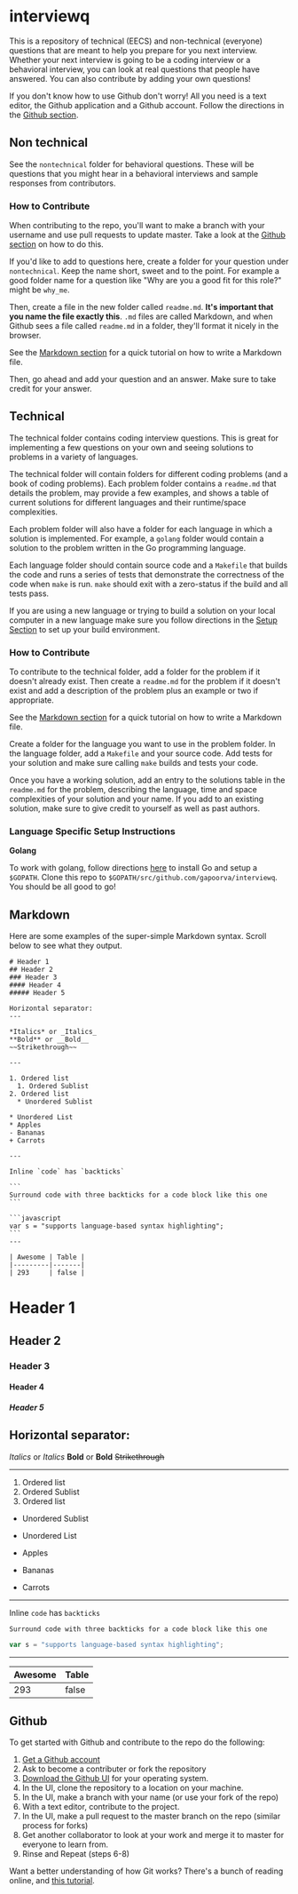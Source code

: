 # interviewq

This is a repository of technical (EECS) and non-technical (everyone) questions that are meant to help you prepare for you next interview. Whether your next interview is going to be a coding interview or a behavioral interview, you can look at real questions that people have answered. You can also contribute by adding your own questions!

If you don't know how to use Github don't worry! All you need is a text editor, the Github application and a Github account. Follow the directions in the [Github section](#github).

## Non technical

See the `nontechnical` folder for behavioral questions. These will be questions that you might hear in a behavioral interviews and sample responses from contributors.

### How to Contribute

When contributing to the repo, you'll want to make a branch with your username and use pull requests to update master. Take a look at the [Github section](#github) on how to do this.

If you'd like to add to questions here, create a folder for your question under `nontechnical`. Keep the name short, sweet and to the point. For example a good folder name for a question like "Why are you a good fit for this role?" might be `why_me`.

Then, create a file in the new folder called `readme.md`. **It's important that you name the file exactly this**. `.md` files are called Markdown, and when Github sees a file called `readme.md` in a folder, they'll format it nicely in the browser.

See the [Markdown section](#markdown) for a quick tutorial on how to write a Markdown file.

Then, go ahead and add your question and an answer. Make sure to take credit for your answer.

## Technical

The technical folder contains coding interview questions. This is great for implementing a few questions on your own and seeing solutions to problems in a variety of languages.

The technical folder will contain folders for different coding problems (and a book of coding problems). Each problem folder contains a `readme.md` that details the problem, may provide a few examples, and shows a table of current solutions for different languages and their runtime/space complexities. 

Each problem folder will also have a folder for each language in which a solution is implemented. For example, a `golang` folder would contain a solution to the problem written in the Go programming language.

Each language folder should contain source code and a `Makefile` that builds the code and runs a series of tests that demonstrate the correctness of the code when `make` is run. `make` should exit with a zero-status if the build and all tests pass.

If you are using a new language or trying to build a solution on your local computer in a new language make sure you follow directions in the [Setup Section](#setup) to set up your build environment.

### How to Contribute

To contribute to the technical folder, add a folder for the problem if it doesn't already exist. Then create a `readme.md` for the problem if it doesn't exist and add a description of the problem plus an example or two if appropriate.

See the [Markdown section](#markdown) for a quick tutorial on how to write a Markdown file.

Create a folder for the language you want to use in the problem folder. In the language folder, add a `Makefile` and your source code. Add tests for your solution and make sure calling `make` builds and tests your code. 

Once you have a working solution, add an entry to the solutions table in the `readme.md` for the problem, describing the language, time and space complexities of your solution and your name. If you add to an existing solution, make sure to give credit to yourself as well as past authors.

### Language Specific Setup Instructions <a name="setup"></a>

**Golang**

To work with golang, follow directions [here](https://golang.org/doc/install) to install Go and setup a `$GOPATH`. Clone this repo to `$GOPATH/src/github.com/gapoorva/interviewq`. You should be all good to go! 

## Markdown <a name="markdown"></a>

Here are some examples of the super-simple Markdown syntax. Scroll below to see what they output.

    # Header 1
    ## Header 2
    ### Header 3
    #### Header 4
    ##### Header 5

    Horizontal separator:
    ---

    *Italics* or _Italics_
    **Bold** or __Bold__
    ~~Strikethrough~~

    ---

    1. Ordered list
      1. Ordered Sublist
    2. Ordered list
      * Unordered Sublist

    * Unordered List
    * Apples
    - Bananas
    + Carrots

    ---

    Inline `code` has `backticks`

    ```
    Surround code with three backticks for a code block like this one
    ```

    ```javascript
    var s = "supports language-based syntax highlighting";
    ```
    ---

    | Awesome | Table |
    |---------|-------|
    | 293     | false |

# Header 1
## Header 2
### Header 3
#### Header 4
##### Header 5

Horizontal separator:
---

*Italics* or _Italics_
**Bold** or __Bold__
~~Strikethrough~~

---

1. Ordered list
  1. Ordered Sublist
2. Ordered list
  * Unordered Sublist

* Unordered List
* Apples
- Bananas
+ Carrots

---

Inline `code` has `backticks`

```
Surround code with three backticks for a code block like this one
```

```javascript
var s = "supports language-based syntax highlighting";
```
---

| Awesome | Table |
|---------|-------|
| 293     | false |


## Github <a name="github"></a>

To get started with Github and contribute to the repo do the following:

1. [Get a Github account](https://github.com/join)
2. Ask to become a contributer or fork the repository
3. [Download the Github UI](  https://desktop.github.com/) for your operating system.
4. In the UI, clone the repository to a location on your machine.
5. In the UI, make a branch with your name (or use your fork of the repo)
6. With a text editor, contribute to the project.
7. In the UI, make a pull request to the master branch on the repo (similar process for forks)
8. Get another collaborator to look at your work and merge it to master for everyone to learn from.
9. Rinse and Repeat (steps 6-8)

Want a better understanding of how Git works? There's a bunch of reading online, and [this tutorial](https://github.com/gapoorva/thetatauwebsite16/blob/master/GIT_TUTORIAL.md).